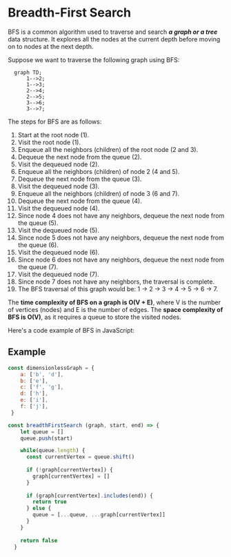 # Breadth-First Search
BFS is a common algorithm used to traverse and search _**a graph or a tree**_ data structure. It explores all the nodes at the current depth before moving on to nodes at the next depth.

Suppose we want to traverse the following graph using BFS:

```mermaid
  graph TD;
      1-->2;
      1-->3;
      2-->4;
      2-->5;
      3-->6;
      3-->7;
```

The steps for BFS are as follows:
1. Start at the root node (1).
2. Visit the root node (1).
3. Enqueue all the neighbors (children) of the root node (2 and 3).
4. Dequeue the next node from the queue (2).
5. Visit the dequeued node (2).
6. Enqueue all the neighbors (children) of node 2 (4 and 5).
7. Dequeue the next node from the queue (3).
8. Visit the dequeued node (3).
9. Enqueue all the neighbors (children) of node 3 (6 and 7).
10. Dequeue the next node from the queue (4).
11. Visit the dequeued node (4).
12. Since node 4 does not have any neighbors, dequeue the next node from the queue (5).
13. Visit the dequeued node (5).
14. Since node 5 does not have any neighbors, dequeue the next node from the queue (6).
15. Visit the dequeued node (6).
16. Since node 6 does not have any neighbors, dequeue the next node from the queue (7).
17. Visit the dequeued node (7).
18. Since node 7 does not have any neighbors, the traversal is complete.
19. The BFS traversal of this graph would be: 1 -> 2 -> 3 -> 4 -> 5 -> 6 -> 7.

The **time complexity of BFS on a graph is O(V + E)**, where V is the number of vertices (nodes) and E is the number of edges. The **space complexity of BFS is O(V)**, as it requires a queue to store the visited nodes.

Here's a code example of BFS in JavaScript:

## Example

```javascript
const dimensionlessGraph = {
    a: ['b', 'd'],
    b: ['e'],
    c: ['f', 'g'],
    d: ['h'],
    e: ['i'],
    f: ['j'],
 }

const breadthFirstSearch (graph, start, end) => {
    let queue = []
    queue.push(start)

    while(queue.length) {
      const currentVertex = queue.shift()
      
      if (!graph[currentVertex]) {
        graph[currentVertex] = []
      }
      
      if (graph[currentVertex].includes(end)) {
        return true
      } else {
        queue = [...queue, ...graph[currentVertex]]
      }
    }
    
    return false
  }
```
